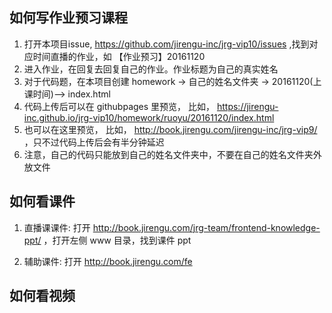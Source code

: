 ## 如何写作业预习课程
1. 打开本项目issue, https://github.com/jirengu-inc/jrg-vip10/issues ,找到对应时间直播的作业，如 【作业预习】20161120
2. 进入作业，在回复去回复自己的作业。作业标题为自己的真实姓名
3. 对于代码题，在本项目创建 homework -> 自己的姓名文件夹 -> 20161120(上课时间)--> index.html
4. 代码上传后可以在 githubpages 里预览， 比如， https://jirengu-inc.github.io/jrg-vip10/homework/ruoyu/20161120/index.html
5. 也可以在这里预览， 比如， http://book.jirengu.com/jirengu-inc/jrg-vip9/  ，只不过代码上传后会有半分钟延迟
6. 注意，自己的代码只能放到自己的姓名文件夹中，不要在自己的姓名文件夹外放文件

## 如何看课件
1. 直播课课件:
打开 http://book.jirengu.com/jrg-team/frontend-knowledge-ppt/ ，打开左侧 www 目录，找到课件 ppt

2. 辅助课件:
打开 http://book.jirengu.com/fe


## 如何看视频

